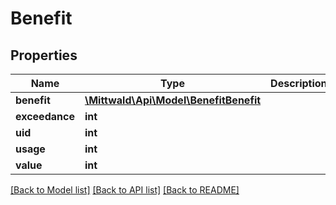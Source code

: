 # Benefit

## Properties
Name | Type | Description | Notes
------------ | ------------- | ------------- | -------------
**benefit** | [**\Mittwald\Api\Model\BenefitBenefit**](BenefitBenefit.md) |  | [optional] 
**exceedance** | **int** |  | [optional] 
**uid** | **int** |  | [optional] 
**usage** | **int** |  | [optional] 
**value** | **int** |  | [optional] 

[[Back to Model list]](../../README.md#documentation-for-models) [[Back to API list]](../../README.md#documentation-for-api-endpoints) [[Back to README]](../../README.md)

